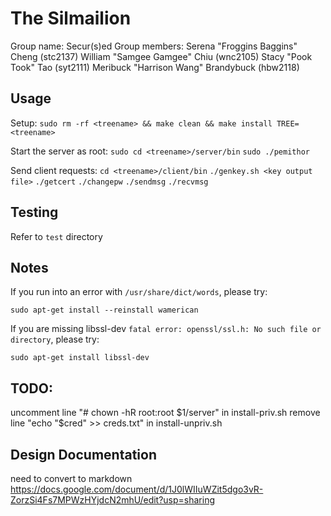 # The Silmailion

Group name: Secur(s)ed
Group members:
Serena "Froggins Baggins" Cheng (stc2137)
William "Samgee Gamgee" Chiu (wnc2105)
Stacy "Pook Took" Tao (syt2111)
Meribuck "Harrison Wang" Brandybuck (hbw2118)

## Usage

Setup:
`sudo rm -rf <treename> && make clean && make install TREE=<treename>`

Start the server as root:
`sudo cd <treename>/server/bin`
`sudo ./pemithor`

Send client requests:
`cd <treename>/client/bin`
`./genkey.sh <key output file>`
`./getcert`
`./changepw`
`./sendmsg`
`./recvmsg`

## Testing

Refer to `test` directory

## Notes

If you run into an error with `/usr/share/dict/words`, please try:

```sudo apt-get install --reinstall wamerican```

If you are missing libssl-dev ```fatal error: openssl/ssl.h: No such file or directory```, please try:

```sudo apt-get install libssl-dev```


## TODO:
uncomment line "# chown -hR root:root \$1/server" in install-priv.sh
remove line "echo "$cred" >> creds.txt" in install-unpriv.sh

## Design Documentation
need to convert to markdown
https://docs.google.com/document/d/1J0lWIIuWZit5dgo3vR-ZorzSi4Fs7MPWzHYjdcN2mhU/edit?usp=sharing